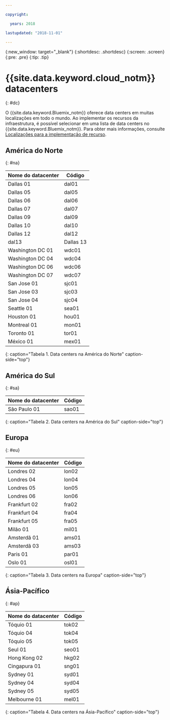 ```yaml
---

copyright:

  years: 2018

lastupdated: "2018-11-01"

---
```


{:new_window: target="_blank"}
{:shortdesc: .shortdesc}
{:screen: .screen}
{:pre: .pre}
{:tip: .tip}

# {{site.data.keyword.cloud_notm}}  datacenters
{: #dc}

O {{site.data.keyword.Bluemix_notm}} oferece data centers em muitas localizações em todo o mundo. Ao
implementar os recursos da infraestrutura, é possível selecionar em uma lista de data centers no
{{site.data.keyword.Bluemix_notm}}. Para
obter mais informações, consulte [Localizações para a implementação de recurso](ha-regions.html).

## América do Norte
{: #na}

| Nome do datacenter | Código |
|----------|---------|
|Dallas 01|dal01|
|Dallas 05|dal05|
|Dallas 06|dal06|
|Dallas 07|dal07|
|Dallas 09|dal09|
|Dallas 10|dal10|
|Dallas 12|dal12|
|dal13|Dallas 13|
|Washington DC 01|wdc01|
|Washington DC 04|wdc04|
|Washington DC 06|wdc06|
|Washington DC 07|wdc07|
|San Jose 01|sjc01|
|San Jose 03|sjc03|
|San Jose 04|sjc04|
|Seattle 01|sea01|
|Houston 01|hou01|
|Montreal 01|mon01|
|Toronto 01|tor01|
|México 01|mex01|
{: caption="Tabela 1. Data centers na América do Norte" caption-side="top"}

## América do Sul
{: #sa}

| Nome do datacenter | Código |
|----------|---------|
|São Paulo 01|sao01|
{: caption="Tabela 2. Data centers na América do Sul" caption-side="top"}

## Europa
{: #eu}

| Nome do datacenter | Código |
|----------|---------|
|Londres 02|lon02|
|Londres 04|lon04|
|Londres 05|lon05|
|Londres 06|lon06|
|Frankfurt 02|fra02|
|Frankfurt 04|fra04|
|Frankfurt 05|fra05|
|Milão 01|mil01|
|Amsterdã 01|ams01|
|Amsterdã 03|ams03|
|Paris 01|par01|
|Oslo 01|osl01|
{: caption="Tabela 3. Data centers na Europa" caption-side="top"}

## Ásia-Pacífico
{: #ap}

| Nome do datacenter | Código |
|----------|---------|
|Tóquio 01|tok02|
|Tóquio 04|tok04|
|Tóquio 05|tok05|
|Seul 01|seo01|
|Hong Kong 02|hkg02|
|Cingapura 01|sng01|
|Sydney 01|syd01|
|Sydney 04|syd04|
|Sydney 05|syd05|
|Melbourne 01|mel01|
{: caption="Tabela 4. Data centers na Ásia-Pacífico" caption-side="top"}

